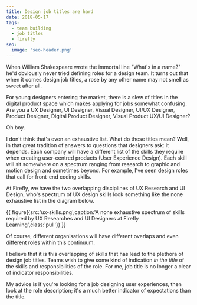 ```yaml
---
title: Design job titles are hard
date: 2018-05-17
tags:
  - team building
  - job titles
  - firefly
seo:
  image: 'seo-header.png'
---
```

When William Shakespeare wrote the immortal line "What's in a name?" he'd obviously never tried defining roles for a design team. It turns out that when it comes design job titles, a rose by any other name may not smell as sweet after all.

For young designers entering the market, there is a slew of titles in the digital product space which makes applying for jobs somewhat confusing. Are you a UX Designer, UI Designer, Visual Designer, UI/UX Designer, Product Designer, Digital Product Designer, Visual Product UX/UI Designer?

Oh boy.

I don't think that's even an exhaustive list. What do these titles mean? Well, in that great tradition of answers to questions that designers ask: it depends. Each company will have a different list of the skills they require when creating user-centred products (User Experience Design). Each skill will sit somewhere on a spectrum ranging from research to graphic and motion design and sometimes beyond. For example, I've seen  design roles that call for front-end coding skills.

At Firefly, we have the two overlapping disciplines of UX Research and UI Design, who's spectrum of UX design skills look something like the none exhaustive list in the diagram below.

{{ figure({src:'ux-skills.png',caption:'A none exhaustive spectrum of skills required by UX Researches and UI Designers at Firefly Learning',class:'pull'}) }} 

Of course, different organisations will have different overlaps and even different roles within this continuum.

I believe that it is this overlapping of skills that has lead to the plethora of design job titles. Teams wish to give some kind of indication _in the title_ of the skills and responsibilities of the role. For me, job title is no longer a clear of indicator responsibilities.

My advice is if you're looking for a job designing user experiences, then look at the role description; it's a much better indicator of expectations than the title.

